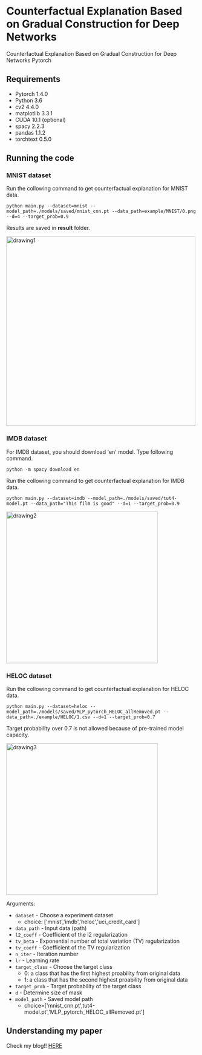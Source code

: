 # Counterfactual Explanation Based on Gradual Construction for Deep Networks
Counterfactual Explanation Based on Gradual Construction for Deep Networks Pytorch


## Requirements

- Pytorch 1.4.0 
- Python 3.6
- cv2 4.4.0
- matplotlib 3.3.1
- CUDA 10.1 (optional)
- spacy 2.2.3
- pandas 1.1.2
- torchtext 0.5.0

## Running the code

### MNIST dataset

Run the collowing command to get counterfactual explanation for MNIST data.

```shell
python main.py --dataset=mnist --model_path=./models/saved/mnist_cnn.pt --data_path=example/MNIST/0.png --d=4 --target_prob=0.9
```

Results are saved in **result** folder.


<img src="./assets/fig1.png" alt="drawing1" width="500"/>


### IMDB dataset

For IMDB dataset, you should download 'en' model. Type following command.

```shell
python -m spacy download en
```

Run the collowing command to get counterfactual explanation for IMDB data.


```shell
python main.py --dataset=imdb --model_path=./models/saved/tut4-model.pt --data_path="This film is good" --d=1 --target_prob=0.9
```
<img src="./assets/fig3.png" alt="drawing2" width="400"/>

### HELOC dataset

Run the collowing command to get counterfactual explanation for HELOC data.

```shell
python main.py --dataset=heloc --model_path=./models/saved/MLP_pytorch_HELOC_allRemoved.pt --data_path=./example/HELOC/1.csv --d=1 --target_prob=0.7
```

Target probability over 0.7 is not allowed because of pre-trained model capacity. 

<img src="./assets/fig2.png" alt="drawing3" width="400"/>


Arguments:

- `dataset` - Choose a experiment dataset 
	- choice: ['mnist','imdb','heloc','uci_credit_card'] 
- `data_path` - Input data (path)
- `l2_coeff` - Coefficient of the l2 regularization
- `tv_beta` - Exponential number of total variation (TV) regularization
- `tv_coeff` - Coefficient of the TV regularization
- `n_iter` - Iteration number
- `lr` - Learning rate
- `target_class` - Choose the target class 
	- 0: a class that has the first highest proability from original data
	- 1: a class that has the second highest proability from original data
- `target_prob` - Target probability of the target class
- `d` - Determine size of mask
- `model_path` - Saved model path 
	- choice=['mnist_cnn.pt',tut4-model.pt','MLP_pytorch_HELOC_allRemoved.pt'] 


## Understanding my paper

Check my blog!!
[HERE](https://da2so.github.io/2020-09-14-Counterfactual_Explanation_Based_on_Gradual_Construction_for_Deep_Networks/)